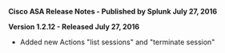**Cisco ASA Release Notes - Published by Splunk July 27, 2016**


**Version 1.2.12 - Released July 27, 2016**

* Added new Actions "list sessions" and "terminate session"
